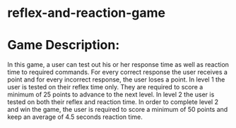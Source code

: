 # reflex-and-reaction-game

<a href="https://media.giphy.com/media/JIX9t2j0ZTN9S/giphy.gif"></a>

# Game Description: 
In this game, a user can test out his or her response time as well as reaction time to required commands. For every correct response the user receives a point and for every incorrect response, the user loses a point. In level 1 the user is tested on their reflex time only. They are required to score a minimum of 25 points to advance to the next level. In level 2 the user is tested on both their reflex and reaction time. In order to complete level 2 and win the game, the user is required to score a minimum of 50 points and keep an average of 4.5 seconds reaction time.

